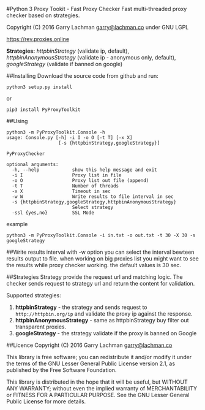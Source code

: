 #Python 3 Proxy Tookit - Fast Proxy Checker
Fast multi-threaded proxy checker based on strategies.

Copyright (C) 2016 Garry Lachman <garry@lachman.co> under GNU LGPL

https://rev.proxies.online

**Strategies:** *httpbinStrategy* (validate ip, default), *httpbinAnonymousStrategy* (validate ip - anonymous only, default), *googleStrategy* (validate if banned on google)

##Installing
Download the source code from github and run:

```
python3 setup.py install
```
or
```
pip3 install PyProxyToolkit
```


##Using
```
python3 -m PyProxyToolkit.Console -h
usage: Console.py [-h] -i I -o O [-t T] [-x X]
                   [-s {httpbinStrategy,googleStrategy}]

PyProxyChecker

optional arguments:
  -h, --help            show this help message and exit
  -i I                  Proxy list in file
  -o O                  Proxy list out file (append)
  -t T                  Number of threads
  -x X                  Timeout in sec
  -w W                  Write results to file interval in sec
  -s {httpbinStrategy,googleStrategy,httpbinAnonymousStrategy}
                        Select strategy
  -ssl {yes,no}         SSL Mode
```
example

```
python3 -m PyProxyToolkit.Console -i in.txt -o out.txt -t 30 -X 30 -s googleStrategy
```

##Write results interval
with -w option you can select the interval bewteen results output to file.
when working on big proxies list you might want to see the results while proxy checker working.
the default values is 30 sec.

##Strategies
Strategy provide the request url and matching logic.
The checker sends request to strategy url and return the content for validation.

Supported strategies:

 1. **httpbinStrategy** - the strategy and sends request to ```http://httpbin.org/ip``` and validate the proxy ip against the response.
 2. **httpbinAnonymousStrategy** - same as httpbinStrategy buy filter out transparent proxies.
 3. **googleStrategy** - the strategy validate if the proxy is banned on Google


##Licence
Copyright (C) 2016 Garry Lachman <garry@lachman.co>

This library is free software; you can redistribute it and/or
modify it under the terms of the GNU Lesser General Public
License version 2.1, as published by the Free Software Foundation.

This library is distributed in the hope that it will be useful,
but WITHOUT ANY WARRANTY; without even the implied warranty of
MERCHANTABILITY or FITNESS FOR A PARTICULAR PURPOSE.  See the GNU
Lesser General Public License for more details.
